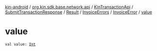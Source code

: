 [kin-android](../../../../../../index.md) / [org.kin.sdk.base.network.api](../../../../../index.md) / [KinTransactionApi](../../../../index.md) / [SubmitTransactionResponse](../../../index.md) / [Result](../../index.md) / [InvoiceErrors](../index.md) / [InvoiceError](index.md) / [value](./value.md)

# value

`val value: `[`Int`](https://kotlinlang.org/api/latest/jvm/stdlib/kotlin/-int/index.html)